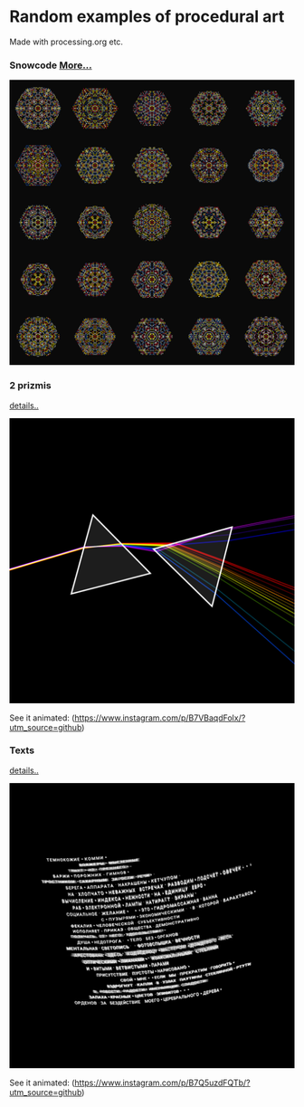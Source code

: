 
# Random examples of procedural art
Made with processing.org etc.

### Snowcode [More...](/snowflakes/README.md)

![Sample](snowflakes/grid.png)


### 2 prizmis 
[details..](/prizms)

![Sample](prizms/pink_floyd__0034.png)

See it animated: (https://www.instagram.com/p/B7VBaqdFolx/?utm_source=github)

 
### Texts 
[details..](/opart_19_poem)

![Sample](opart_19_poem/sample__0023.png)

See it animated: (https://www.instagram.com/p/B7Q5uzdFQTb/?utm_source=github)
